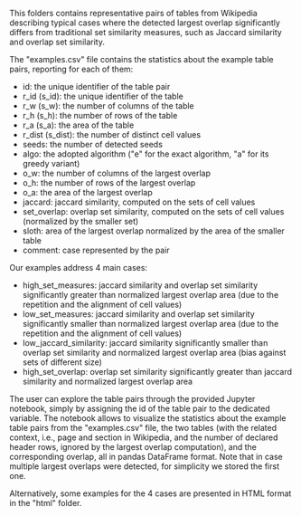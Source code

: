 This folders contains representative pairs of tables from Wikipedia describing typical cases where the detected largest overlap significantly differs from traditional set similarity measures, such as Jaccard similarity and overlap set similarity.

The "examples.csv" file contains the statistics about the example table pairs, reporting for each of them:
- id: the unique identifier of the table pair
- r_id (s_id): the unique identifier of the table
- r_w (s_w): the number of columns of the table
- r_h (s_h): the number of rows of the table
- r_a (s_a): the area of the table
- r_dist (s_dist): the number of distinct cell values
- seeds: the number of detected seeds
- algo: the adopted algorithm ("e" for the exact algorithm, "a" for its greedy variant)
- o_w: the number of columns of the largest overlap
- o_h: the number of rows of the largest overlap
- o_a: the area of the largest overlap
- jaccard: jaccard similarity, computed on the sets of cell values
- set_overlap: overlap set similarity, computed on the sets of cell values (normalized by the smaller set)
- sloth: area of the largest overlap normalized by the area of the smaller table
- comment: case represented by the pair

Our examples address 4 main cases:
- high_set_measures: jaccard similarity and overlap set similarity significantly greater than normalized largest overlap area (due to the repetition and the alignment of cell values)
- low_set_measures: jaccard similarity and overlap set similarity significantly smaller than normalized largest overlap area (due to the repetition and the alignment of cell values)
- low_jaccard_similarity: jaccard similarity significantly smaller than overlap set similarity and normalized largest overlap area (bias against sets of different size)
- high_set_overlap: overlap set similarity significantly greater than jaccard similarity and normalized largest overlap area

The user can explore the table pairs through the provided Jupyter notebook, simply by assigning the id of the table pair to the dedicated variable.
The notebook allows to visualize the statistics about the example table pairs from the "examples.csv" file, the two tables (with the related context, i.e., page and section in Wikipedia, and the number of declared header rows, ignored by the largest overlap computation), and the corresponding overlap, all in pandas DataFrame format.
Note that in case multiple largest overlaps were detected, for simplicity we stored the first one.

Alternatively, some examples for the 4 cases are presented in HTML format in the "html" folder.
